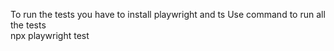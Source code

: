 To run the tests you have to install playwright and ts
Use command to run all the tests <br /> 
npx playwright test

